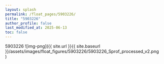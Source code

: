```yaml
---
layout: splash
permalink: /float_pages/5903226/
title: "5903226"
author_profile: false
last_modified_at: 2025-06-13
toc: false
---
```

 
5903226
![img-png]({{ site.url }}{{ site.baseurl }}/assets/images/float_figures/5903226/5903226_Sprof_processed_v2.png)
